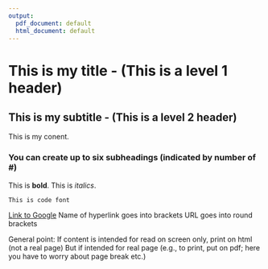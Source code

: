 ```yaml
---
output:
  pdf_document: default
  html_document: default
---
```

# This is my title - (This is a level 1 header)

## This is my subtitle - (This is a level 2 header)

This is my conent.

### You can create up to six subheadings (indicated by number of #)

This is **bold**. This is *italics*.

`This is code font`

[Link to Google](https://google.ca/)
Name of hyperlink goes into brackets
URL goes into round brackets

General point: If content is intended for read on screen only, print on html (not a real page)
But if intended for real page (e.g., to print, put on pdf; here you have to worry about page break etc.)